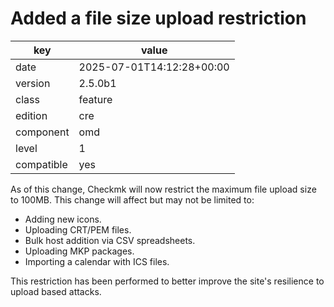 [//]: # (werk v2)
# Added a file size upload restriction

key        | value
---------- | ---
date       | 2025-07-01T14:12:28+00:00
version    | 2.5.0b1
class      | feature
edition    | cre
component  | omd
level      | 1
compatible | yes

As of this change, Checkmk will now restrict the maximum file upload size to 100MB. This change
will affect but may not be limited to:

* Adding new icons.
* Uploading CRT/PEM files.
* Bulk host addition via CSV spreadsheets.
* Uploading MKP packages.
* Importing a calendar with ICS files.

This restriction has been performed to better improve the site's resilience to upload based attacks.
